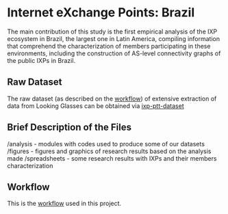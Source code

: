 # Internet eXchange Points: Brazil
The main contribution of this study is the first empirical analysis of the IXP ecosystem in Brazil, the largest one in Latin America, compiling information that comprehend the characterization of members participating in these environments, including the construction of AS-level connectivity graphs of the public IXPs in Brazil.

## Raw Dataset
The raw dataset (as described on the [workflow](https://github.com/intrig-unicamp/ixp-ptt-br/raw/master/figures/workflow/workflow_PttProject.jpg)) of extensive extraction of data from Looking Glasses can be obtained via [ixp-ptt-dataset](http://figshare.com/articles/IXPs_Brazil_Data_PTT_Metro/1314316)

## Brief Description of the Files
/analysis - modules with codes used to produce some of our datasets  
/figures - figures and graphics of research results based on the analysis made
/spreadsheets - some research results with IXPs and their members characterization

## Workflow 
This is the [workflow](https://github.com/intrig-unicamp/ixp-ptt-br/raw/master/figures/workflow/workflow_PttProject.jpg) used in this project.
